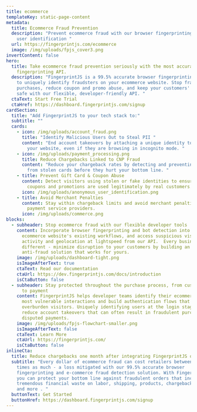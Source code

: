 ```yaml
---
title: ecommerce
templateKey: static-page-content
metadata:
  title: Ecommerce Fraud Prevention
  description: "Prevent ecommerce fraud with our browser fingerprinting API for
    user identification "
  url: https://fingerprintjs.com/ecommerce
  image: /img/uploads/fpjs_cover3.png
invertContent: false
hero:
  title: Take ecommerce fraud prevention seriously with the most accurate browser
    fingerprinting API.
  description: "FingerprintJS is a 99.5% accurate browser fingerprinting tool used
    to uniquely identify fraudsters on your ecommerce website. Stop fraudulent
    purchases, reduce coupon and promo abuse, and keep your customers' accounts
    safe with our flexible, developer-friendly API. "
  ctaText: Start Free Trial
  ctaHref: https://dashboard.fingerprintjs.com/signup
cardSection:
  title: "Add FingerprintJS to your tech stack to:"
  subtitle: ""
  cards:
    - icon: /img/uploads/account_fraud.png
      title: "Identify Malicious Users Out to Steal PII "
      content: "End account takeovers by attaching a unique identity to visitors to
        your website, even if they are browsing in incognito mode. "
    - icon: /img/uploads/payment_processing.png
      title: Reduce Chargebacks Linked to CNP Fraud
      content: "Reduce your chargeback rates by detecting and preventing purchases
        from stolen cards before they hurt your bottom line. "
    - title: Prevent Gift Card & Coupon Abuse
      content: Detect visitors using stolen or fake identities to ensure that your
        coupons and promotions are used legitimately by real customers.
      icon: /img/uploads/anonymous_user_identification.png
    - title: Avoid Merchant Penalties
      content: Stay within chargeback limits and avoid merchant penalties imposed by
        payment service providers.
      icon: /img/uploads/commerce.png
blocks:
  - subheader: Stop ecommerce fraud with our flexible developer tools
    content: Incorporate browser fingerprinting and bot detection into your
      ecommerce website's existing workflows, and access suspicious visitor
      activity and geolocation at lightspeed from our API.  Every business is
      different - minimize disruption to your customers by building an
      anti-fraud solution that works for yours.
    image: /img/uploads/dashboard-tight.png
    isImageAfterText: true
    ctaText: Read our documentation
    ctaUrl: https://dev.fingerprintjs.com/docs/introduction
    isCtaButton: false
  - subheader: Stay protected throughout the purchase process, from customer login
      to payment
    content: FingerprintJS helps developer teams identify their ecommerce site's
      most vulnerable interactions and build authentication flows that won't
      overburden visitors. Uniquely identifying users at the login stage will
      reduce account takeovers that can often result in fraudulent purchases and
      disputed payments.
    image: /img/uploads/fpjs-flowchart-smaller.png
    isImageAfterText: false
    ctaText: Learn More
    ctaUrl: https://fingerprintjs.com/
    isCtaButton: false
inlineCta:
  title: Reduce chargebacks one month after integrating FingerprintJS on your website.
  subtitle: "Every dollar of ecommerce fraud can cost retailers between 3 to 4
    times as much - a loss mitigated with our 99.5% accurate browser
    fingerprinting and e-commerce fraud detection solution. With FingerprintJS,
    you can protect your bottom line against fraudulent orders that incur
    tremendous financial waste on labor, shipping, products, chargebacks, fines
    and more . "
  buttonText: Get Started
  buttonHref: https://dashboard.fingerprintjs.com/signup
---
```

